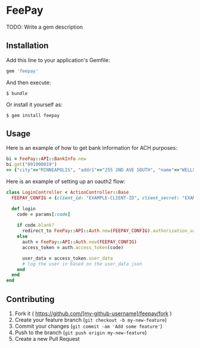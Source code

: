 # FeePay

TODO: Write a gem description

## Installation

Add this line to your application's Gemfile:

```ruby
gem 'feepay'
```

And then execute:

    $ bundle

Or install it yourself as:

    $ gem install feepay

## Usage

Here is an example of how to get bank information for ACH purposes:
```ruby
bi = FeePay::API::BankInfo.new
bi.get("091000019")
=> {"city"=>"MINNEAPOLIS", "addr1"=>"255 2ND AVE SOUTH", "name"=>"WELLS FARGO BANK NA  (MINNESOTA)", "zip"=>"55479", "routing_number"=>"091000019", "id"=>"1cb7cd2e-c1c6-11e2-8fb0-12313d062143", "zip_ext"=>"0000", "office_type"=>"Main", "last_updated"=>"2004-02-20T00:00:00+00:00", "phone"=>"(800) 745-2426", "state"=>"MN"}
```

Here is an example of setting up an oauth2 flow:
```ruby
class LoginController < ActionController::Base
  FEEPAY_CONFIG = {client_id: "EXAMPLE-CLIENT-ID", client_secret: "EXAMPLE-CLIENT-SECRET", district_subdomain: "test", redirect_uri: "https://example.org/login"}

  def login
    code = params[:code]
  
    if code.blank?
      redirect_to FeePay::API::Auth.new(FEEPAY_CONFIG).authorization_url and return
    else
      auth = FeePay::API::Auth.new(FEEPAY_CONFIG)
      access_token = auth.access_token(code)

      user_data = access_token.user_data
      # log the user in based on the user_data json
    end
  end
end
```

## Contributing

1. Fork it ( https://github.com/[my-github-username]/feepay/fork )
2. Create your feature branch (`git checkout -b my-new-feature`)
3. Commit your changes (`git commit -am 'Add some feature'`)
4. Push to the branch (`git push origin my-new-feature`)
5. Create a new Pull Request
